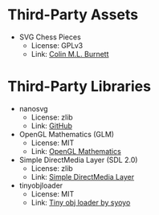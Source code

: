 # Third-Party Assets

- SVG Chess Pieces
    - License: GPLv3
    - Link: [Colin M.L. Burnett](https://en.wikipedia.org/wiki/User:Cburnett)

# Third-Party Libraries

- nanosvg
    - License: zlib
    - Link: [GitHub](https://github.com/memononen/nanosvg)
- OpenGL Mathematics (GLM)
    - License: MIT
    - Link: [OpenGL Mathematics](https://glm.g-truc.net/0.9.8/index.html)
- Simple DirectMedia Layer (SDL 2.0)
    - License: zlib
    - Link: [Simple DirectMedia Layer](https://www.libsdl.org)
- tinyobjloader
    - License: MIT
    - Link: [Tiny obj loader by syoyo](http://syoyo.github.io/tinyobjloader/)

